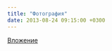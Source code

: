 ```yaml
---
title: "Фотография"
date: 2013-08-24 09:15:00 +0300
---
```



[Вложение](https://vk.com/photo41076938_309631716)
